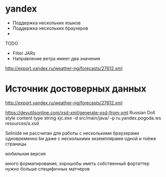 # yandex

- Поддержка нескольких языков
- Поддержка нескольких браузеров
- 

TODO
- Filter JARs
- Направление ветра имеет два значения

http://export.yandex.ru/weather-ng/forecasts/27612.xml

Источник достоверных данных
============================
http://export.yandex.ru/weather-ng/forecasts/27612.xml

https://devutilsonline.com/xsd-xml/generate-xsd-from-xml
Russian Doll style content type string
xjc.exe -d src/main/java/ -p ru.yandex.pogoda.ws resources/a.xsd

Selinide не рассчитан для работы с несколькими браузерами одновременно bи даже с несколькими экземплярами одной и тойже страницы

мобильная версия

много форматирования, хорошобы иметь собственный фортаттер
нужно больше специфичных матчеров